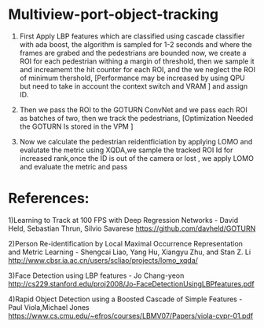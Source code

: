 # Multiview-port-object-tracking

1) First Apply LBP features which are classified using cascade classifier with ada boost, the algorithm is sampled for 1-2 seconds and where the frames are grabed and the pedestrians are bounded now, we create a ROI for each pedestrian withing a margin of threshold, then we sample it and increamemt the hit counter for each ROI, and the we neglect the ROI of minimum thershold, [Performance may be increased by using QPU but need to take in account the context switch and VRAM ]  and assign ID.

2) Then we pass the ROI to the GOTURN ConvNet and we pass each ROI as batches of two, then we track the pedestrians, [Optimization Needed the GOTURN Is stored in the VPM ]

3) Now we calculate the pedestrian reidentficiation by applying LOMO and evalutate the metric using XQDA,we sample the tracked ROI Id for increased rank,once the ID is out of the camera or lost , we apply LOMO and evaluate the metric and pass

# References: 

1)Learning to Track at 100 FPS with Deep Regression Networks
                 - David Held, Sebastian Thrun, Silvio Savarese
                 https://github.com/davheld/GOTURN
                 
2)Person Re-identification by Local Maximal Occurrence Representation and Metric Learning
                  - Shengcai Liao, Yang Hu, Xiangyu Zhu, and Stan Z. Li
                  http://www.cbsr.ia.ac.cn/users/scliao/projects/lomo_xqda/
                  
3)Face Detection using LBP features
                  - Jo Chang-yeon
                  http://cs229.stanford.edu/proj2008/Jo-FaceDetectionUsingLBPfeatures.pdf
                  
4)Rapid Object Detection using a Boosted Cascade of Simple Features
                  - Paul Viola,Michael Jones
                  https://www.cs.cmu.edu/~efros/courses/LBMV07/Papers/viola-cvpr-01.pdf
